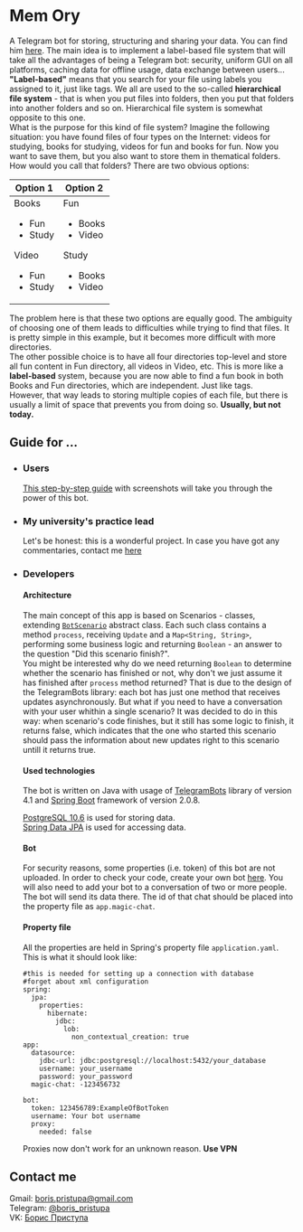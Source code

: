 # Mem Ory
A Telegram bot for storing, structuring and sharing your data. You can find him [here](https://t.me/mem_ory_already_taken_why_bot).
The main idea is to implement a label-based file system that will take all the advantages of being a Telegram bot: security, uniform GUI on all platforms, caching data for offline usage, data exchange between users...<br /> **"Label-based"** means that you search for your file using labels you assigned to it, just like tags. We all are used to the so-called **hierarchical file system** - that is when you put files into folders, then you put that folders into another folders and so on. Hierarchical file system is somewhat opposite to this one.<br />What is the purpose for this kind of file system? Imagine the following situation: you have found files of four types on the Internet: videos for studying, books for studying, videos for fun and books for fun. Now you want to save them, but you also want to store them in thematical folders. How would you call that folders? There are two obvious options:<br/>

| Option 1 | Option 2 |
| ------------- | ------------- |
| Books<ul><li>Fun</li><li>Study</li></ul>Video<ul><li>Fun</li><li>Study</li></ul>| Fun<ul><li>Books</li><li>Video</li></ul>Study<ul><li>Books</li><li>Video</li></ul>|

The problem here is that these two options are equally good. The ambiguity of choosing one of them leads to difficulties while trying to find that files. It is pretty simple in this example, but it becomes more difficult with more directories.<br />The other possible choice is to have all four directories top-level and store all fun content in Fun directory, all videos in Video, etc. This is more like a **label-based** system, because you are now able to find a fun book in both Books and Fun directories, which are independent. Just like tags.<br /> However, that way leads to storing multiple copies of each file, but there is usually a limit of space that prevents you from doing so. **Usually, but not today.** 

## Guide for ...
* ### Users
    [This step-by-step guide](https://github.com/borisPristupa/Mem-Ory/wiki/Step-by-step-guide) with screenshots will take you through the power of this bot.

* ### My university's practice lead
    Let's be honest: this is a wonderful project. In case you have got any commentaries, contact me [here](https://github.com/borisPristupa/Mem-Ory#contact-me)

* ### Developers
    #### Architecture
    The main concept of this app is based on Scenarios - classes, extending [``BotScenario``](https://github.com/borisPristupa/Mem-Ory/blob/master/src/main/java/com/boris/study/memory/logic/sructure/BotScenario.java) abstract class. Each such class contains a method ``process``, receiving ``Update`` and a ``Map<String, String>``, performing some business logic and returning ``Boolean`` - an answer to the question "Did this scenario finish?". <br/>You might be interested why do we need returning ``Boolean`` to determine whether the scenario has finished or not, why don't we just assume it has finished after ``process`` method returned? That is due to the design of the TelegramBots library: each bot has just one method that receives updates asynchronously. But what if you need to have a conversation with your user whithin a single scenario? It was decided to do in this way: when scenario's code finishes, but it still has some logic to finish, it returns false, which indicates that the one who started this scenario should pass the information about new updates right to this scenario untill it returns true.
    #### Used technologies
    The bot is written on Java with usage of [TelegramBots](https://github.com/rubenlagus/TelegramBots "Java library to create bots using Telegram Bots API") library of version 4.1 and [Spring Boot](https://spring.io/projects/spring-boot) framework of version 2.0.8.
    
    [PostgreSQL 10.6](https://www.postgresql.org/docs/10/index.html) is used for storing data.<br />[Spring Data JPA](http://spring.io/projects/spring-data-jpa) is used for accessing data.

    #### Bot
    For security reasons, some properties (i.e. token) of this bot are not uploaded. In order to check your code, create your own bot [here](http://t.me/BotFather "BotFather"). You will also need to add your bot to a conversation of two or more people. The bot will send its data there. The id of that chat should be placed into the property file as ``app.magic-chat``.
    #### Property file
    All the properties are held in Spring's property file ``application.yaml``. This is what it should look like:
    ```
    #this is needed for setting up a connection with database
    #forget about xml configuration
    spring:
      jpa:
        properties:
          hibernate:
            jdbc:
              lob:
                non_contextual_creation: true
    app:
      datasource:
        jdbc-url: jdbc:postgresql://localhost:5432/your_database
        username: your_username
        password: your_password
      magic-chat: -123456732
    
    bot:
      token: 123456789:ExampleOfBotToken
      username: Your bot username
      proxy:
        needed: false
    ```
    Proxies now don't work for an unknown reason. **Use VPN**
    
## Contact me
Gmail: boris.pristupa@gmail.com<br/>Telegram: [@boris_pristupa](http://telegram.me/boris_pristupa)<br/>VK: [Борис Приступа](http://vk.com/boris_pristupa)
